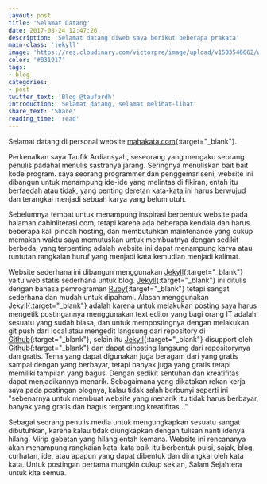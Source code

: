 ```yaml
---
layout: post
title: 'Selamat Datang'
date: 2017-08-24 12:47:26
description: 'Selamat datang diweb saya berikut beberapa prakata'
main-class: 'jekyll'
image: 'https://res.cloudinary.com/victorpre/image/upload/v1503546662/welcome_dcf6nx.jpg'
color: '#B31917'
tags:
- blog
categories:
- post
twitter_text: 'Blog @taufardh'
introduction: 'Selamat datang, selamat melihat-lihat'
share_text: 'Share'
reading_time: 'read'
---
```


Selamat datang di personal website [mahakata.com](https://mahakata.com){:target="_blank"}.

Perkenalkan saya Taufik Ardiansyah, seseorang yang mengaku seorang penulis padahal menulis sastranya jarang. Seringnya menuliskan bait bait kode program. saya seorang programmer dan penggemar seni, website 
ini dibangun untuk menampung ide-ide yang melintas di fikiran, entah itu berfaedah atau tidak, yang penting
deretan kata-kata ini harus berwujud dan terangkai menjadi sebuah karya yang belum utuh.

Sebelumnya tempat untuk menampung inspirasi berbentuk website pada halaman cabinliterasi.com, tetapi karena
ada beberapa kendala dan harus beberapa kali pindah hosting, dan membutuhkan maintenance yang cukup memakan waktu saya memutuskan untuk membuatnya dengan sedikit berbeda, yang terpenting adalah website ini dapat menampung karya atau runtutan rangkaian huruf yang menjadi kata kemudian menjadi kalimat.

Website sederhana ini dibangun menggunakan [Jekyll](https://jekyllrb.com){:target="_blank"} yaitu web statis sederhana untuk blog. [Jekyll](https://jekyllrb.com){:target="_blank"} ini ditulis dengan bahasa pemrograman [Ruby](https://www.ruby-lang.org){:target="_blank"} tetapi sangat sederhana dan mudah untuk dipahami. Alasan menggunakan [Jekyll](https://jekyllrb.com){:target="_blank"} adalah karena untuk melakukan posting saya harus mengetik postingannya menggunakan text editor yang bagi orang IT adalah sesuatu yang sudah biasa, dan untuk mempostingnya dengan melakukan git push dari local atau mengedit langsung dari repository di [Github](https://github.com){:target="_blank"}, selain itu [Jekyll](https://jekyllrb.com){:target="_blank"} disupport oleh [Github](https://github.com){:target="_blank"} dan dapat dihosting langsung dari repositorynya dan gratis. Tema yang dapat digunakan juga beragam dari yang gratis sampai dengan yang berbayar, tetapi banyak juga yang gratis tetapi memiliki tampilan yang bagus. Dengan sedikit sentuhan
dan kreatifitas dapat menjadikannya menarik. Sebagaimana yang dikatakan rekan kerja saya pada postingan blognya, kalau tidak salah berbunyi seperti ini "sebenarnya untuk membuat website yang menarik itu tidak harus berbayar, banyak yang gratis dan bagus tergantung kreatifitas..."

Sebagai seorang penulis media untuk mengungkapkan sesuatu sangat dibutuhkan, karena kalau tidak diungkapkan dengan tulisan nanti idenya hilang. Mirip gebetan yang hilang entah kemana. Website ini rencananya akan menampung rangkaian kata-kata baik itu berbentuk puisi, sajak, blog, curhatan, ide, atau apapun yang dapat dibentuk dan dirangkai oleh kata kata. Untuk postingan pertama mungkin cukup sekian, Salam Sejahtera untuk kita semua.